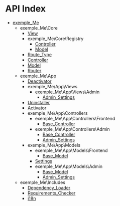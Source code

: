 API Index
=========

* [exemple_Me](exemple_Me.md)
    * exemple_Me\Core
        * [View](exemple_Me-Core-View.md)
        * exemple_Me\Core\Registry
            * [Controller](exemple_Me-Core-Registry-Controller.md)
            * [Model](exemple_Me-Core-Registry-Model.md)
        * [Route_Type](exemple_Me-Core-Route_Type.md)
        * [Controller](exemple_Me-Core-Controller.md)
        * [Model](exemple_Me-Core-Model.md)
        * [Router](exemple_Me-Core-Router.md)
    * exemple_Me\App
        * [Deactivator](exemple_Me-App-Deactivator.md)
        * exemple_Me\App\Views
            * exemple_Me\App\Views\Admin
                * [Admin_Settings](exemple_Me-App-Views-Admin-Admin_Settings.md)
        * [Uninstaller](exemple_Me-App-Uninstaller.md)
        * [Activator](exemple_Me-App-Activator.md)
        * exemple_Me\App\Controllers
            * exemple_Me\App\Controllers\Frontend
                * [Base_Controller](exemple_Me-App-Controllers-Frontend-Base_Controller.md)
            * exemple_Me\App\Controllers\Admin
                * [Base_Controller](exemple_Me-App-Controllers-Admin-Base_Controller.md)
                * [Admin_Settings](exemple_Me-App-Controllers-Admin-Admin_Settings.md)
        * exemple_Me\App\Models
            * exemple_Me\App\Models\Frontend
                * [Base_Model](exemple_Me-App-Models-Frontend-Base_Model.md)
            * [Settings](exemple_Me-App-Models-Settings.md)
            * exemple_Me\App\Models\Admin
                * [Base_Model](exemple_Me-App-Models-Admin-Base_Model.md)
                * [Admin_Settings](exemple_Me-App-Models-Admin-Admin_Settings.md)
    * exemple_Me\Includes
        * [Dependency_Loader](exemple_Me-Includes-Dependency_Loader.md)
        * [Requirements_Checker](exemple_Me-Includes-Requirements_Checker.md)
        * [i18n](exemple_Me-Includes-i18n.md)

